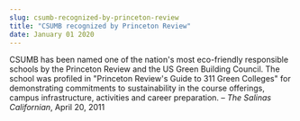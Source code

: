 ```yaml
---
slug: csumb-recognized-by-princeton-review
title: "CSUMB recognized by Princeton Review"
date: January 01 2020
---
```


<p>CSUMB has been named one of the nation's most eco-friendly responsible schools by the Princeton Review and the US Green Building Council. The school was profiled in "Princeton Review's Guide to 311 Green Colleges" for demonstrating commitments to sustainability in the course offerings, campus infrastructure, activities and career preparation. – <em>The Salinas Californian</em>, April 20, 2011
</p>
